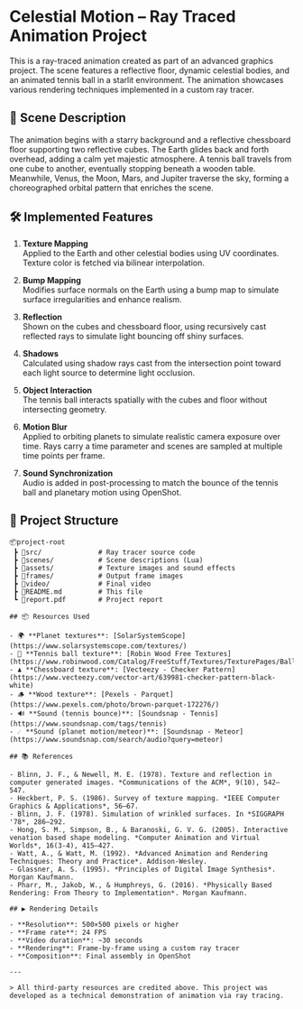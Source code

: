 # Celestial Motion – Ray Traced Animation Project

This is a ray-traced animation created as part of an advanced graphics project. The scene features a reflective floor, dynamic celestial bodies, and an animated tennis ball in a starlit environment. The animation showcases various rendering techniques implemented in a custom ray tracer.

## 🌠 Scene Description

The animation begins with a starry background and a reflective chessboard floor supporting two reflective cubes. The Earth glides back and forth overhead, adding a calm yet majestic atmosphere. A tennis ball travels from one cube to another, eventually stopping beneath a wooden table. Meanwhile, Venus, the Moon, Mars, and Jupiter traverse the sky, forming a choreographed orbital pattern that enriches the scene.

## 🛠 Implemented Features

1. **Texture Mapping**  
   Applied to the Earth and other celestial bodies using UV coordinates. Texture color is fetched via bilinear interpolation.

2. **Bump Mapping**  
   Modifies surface normals on the Earth using a bump map to simulate surface irregularities and enhance realism.

3. **Reflection**  
   Shown on the cubes and chessboard floor, using recursively cast reflected rays to simulate light bouncing off shiny surfaces.

4. **Shadows**  
   Calculated using shadow rays cast from the intersection point toward each light source to determine light occlusion.

5. **Object Interaction**  
   The tennis ball interacts spatially with the cubes and floor without intersecting geometry.

6. **Motion Blur**  
   Applied to orbiting planets to simulate realistic camera exposure over time. Rays carry a time parameter and scenes are sampled at multiple time points per frame.

7. **Sound Synchronization**  
   Audio is added in post-processing to match the bounce of the tennis ball and planetary motion using OpenShot.

## 📁 Project Structure

```plaintext
📦project-root
 ┣ 📁src/              # Ray tracer source code
 ┣ 📁scenes/           # Scene descriptions (Lua)
 ┣ 📁assets/           # Texture images and sound effects
 ┣ 📁frames/           # Output frame images
 ┣ 📁video/            # Final video
 ┣ 📄README.md         # This file
 ┗ 📄report.pdf        # Project report

## 📦 Resources Used

- 🌍 **Planet textures**: [SolarSystemScope](https://www.solarsystemscope.com/textures/)
- 🎾 **Tennis ball texture**: [Robin Wood Free Textures](https://www.robinwood.com/Catalog/FreeStuff/Textures/TexturePages/BallMaps.html)
- ♟️ **Chessboard texture**: [Vecteezy - Checker Pattern](https://www.vecteezy.com/vector-art/639981-checker-pattern-black-white)
- 🪵 **Wood texture**: [Pexels - Parquet](https://www.pexels.com/photo/brown-parquet-172276/)
- 🔊 **Sound (tennis bounce)**: [Soundsnap - Tennis](https://www.soundsnap.com/tags/tennis)
- ☄️ **Sound (planet motion/meteor)**: [Soundsnap - Meteor](https://www.soundsnap.com/search/audio?query=meteor)

## 📚 References

- Blinn, J. F., & Newell, M. E. (1978). Texture and reflection in computer generated images. *Communications of the ACM*, 9(10), 542–547.
- Heckbert, P. S. (1986). Survey of texture mapping. *IEEE Computer Graphics & Applications*, 56–67.
- Blinn, J. F. (1978). Simulation of wrinkled surfaces. In *SIGGRAPH '78*, 286–292.
- Hong, S. M., Simpson, B., & Baranoski, G. V. G. (2005). Interactive venation based shape modeling. *Computer Animation and Virtual Worlds*, 16(3-4), 415–427.
- Watt, A., & Watt, M. (1992). *Advanced Animation and Rendering Techniques: Theory and Practice*. Addison-Wesley.
- Glassner, A. S. (1995). *Principles of Digital Image Synthesis*. Morgan Kaufmann.
- Pharr, M., Jakob, W., & Humphreys, G. (2016). *Physically Based Rendering: From Theory to Implementation*. Morgan Kaufmann.

## ▶️ Rendering Details

- **Resolution**: 500×500 pixels or higher  
- **Frame rate**: 24 FPS  
- **Video duration**: ~30 seconds  
- **Rendering**: Frame-by-frame using a custom ray tracer  
- **Composition**: Final assembly in OpenShot

---

> All third-party resources are credited above. This project was developed as a technical demonstration of animation via ray tracing.